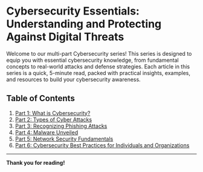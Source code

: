 # Cybersecurity Essentials: Understanding and Protecting Against Digital Threats

Welcome to our multi-part Cybersecurity series! This series is designed to equip you with essential cybersecurity knowledge, from fundamental concepts to real-world attacks and defense strategies. Each article in this series is a quick, 5-minute read, packed with practical insights, examples, and resources to build your cybersecurity awareness.

## Table of Contents
1. [Part 1: What is Cybersecurity?](#part-1-what-is-cybersecurity)
2. [Part 2: Types of Cyber Attacks](#part-2-types-of-cyber-attacks)
3. [Part 3: Recognizing Phishing Attacks](#part-3-recognizing-phishing-attacks)
4. [Part 4: Malware Unveiled](#part-4-malware-unveiled)
5. [Part 5: Network Security Fundamentals](#part-5-network-security-fundamentals)
6. [Part 6: Cybersecurity Best Practices for Individuals and Organizations](#part-6-cybersecurity-best-practices-for-individuals-and-organizations)

---


**Thank you for reading!**